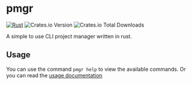 # pmgr
[![Rust](https://github.com/recleun/pmgr/actions/workflows/rust.yml/badge.svg)](https://github.com/recleun/pmgr/actions/workflows/rust.yml)
![Crates.io Version](https://img.shields.io/crates/v/pmgr)
![Crates.io Total Downloads](https://img.shields.io/crates/d/pmgr)

A simple to use CLI project manager written in rust.

## Usage
You can use the command `pmgr help` to view the available commands.
Or you can read the [usage documentation](docs/usage.md)
